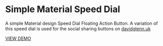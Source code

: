 # Simple Material Speed Dial

A simple Material design Speed Dial Floating Action Button. A variation of this speed dial is used for the social sharing buttons on [davidglenn.uk](http://davidglenn.uk)

[VIEW DEMO](http://davidglenn.github.io/material-speed-dial/)